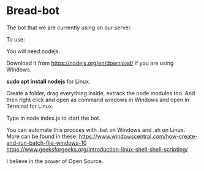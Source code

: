 # Bread-bot
The bot that we are currently using on our server.


To use:

You will need nodejs.

Download it from https://nodejs.org/en/download/ if you are using Windows.


**sudo apt install nodejs** for Linux.


Create a folder, drag everything inside, extrack the node modules too. And then right click and open as command windows in Windows and open in Terminal for Linux.




Type in node index.js to start the bot.




You can automate this procces with .bat on Windows and .sh on Linux.
More can be found in these:
https://www.windowscentral.com/how-create-and-run-batch-file-windows-10
https://www.geeksforgeeks.org/introduction-linux-shell-shell-scripting/

I believe in the power of Open Source.

